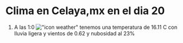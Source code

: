 # Clima en Celaya,mx en el dia 20

1. A las 1:0 !["icon weather"](http://openweathermap.org/img/w/10n.png) tenemos una temperatura de 16.11 C con lluvia ligera y  vientos de 0.62 y nubosidad al 23%
